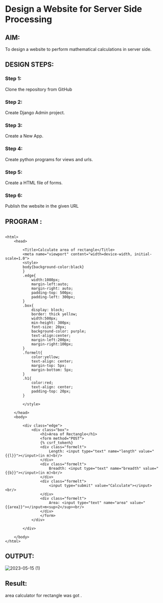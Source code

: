 # Design a Website for Server Side Processing

## AIM:
To design a website to perform mathematical calculations in server side.

## DESIGN STEPS:
### Step 1: 
Clone the repository from GitHub
### Step 2:
Create Django Admin project.
### Step 3:
Create a New App.
### Step 4: 
Create python programs for views and urls.
### Step 5: 
Create a HTML file of forms.
### Step 6:
Publish the website in the given URL


## PROGRAM :
```

<html>
    <head>
        
        <Title>Calculate area of rectangle</Title>
        <meta name="viewport" content="width=device-width, initial-scale=1.0">
        <style>
        body{background-color:black}
        }
        .edge{
            width:1080px;
            margin-left:auto;
            margin-right: auto;
            padding-top: 500px;
            padding-left: 300px;
        }
        .box{
            display: block;
            border: thick yellow;
            width:500px;
            min-height: 300px;
            font-size: 20px;
            background-color: purple;
            text-align:center;
            margin-left:200px;
            margin-right:100px;
        }
        .formelt{
            color:yellow;
            text-align: center;
            margin-top: 5px;
            margin-bottom: 5px;
        }
        .h1{
            color:red;
            text-align: center;
            padding-top: 20px;
        }

        </style>

    </head>
    <body>
        
        <div class="edge">
            <div class="box">
                <h1>Area of Rectangle</h1>
                <form method="POST">
                {% csrf_token%}
                <div class="formelt">
                    Length: <input type="text" name="length" value="{{l}}"></input>(in m)<br/>
                </div>
                <div class="formelt">
                    Breadth: <input type="text" name="breadth" value="{{b}}"></input>(in m)<br/>
                </div>
                <div class="formelt">
                    <input type="submit" value="Calculate"></input><br/>
                </div>
                <div class="formelt">
                    Area: <input type="text" name="area" value="{{area}}"></input>m<sup>2</sup><br/>
                </div>
                </form>
            </div>

        </div>
        
    </body>
</html>
```
## OUTPUT:
![2023-05-15 (1)](https://github.com/sivaram-R/serversideprocessing/assets/121165794/298d16bc-ca35-4dc1-af2d-356629ff3f90)

## Result:
area calculator for rectangle was got .
